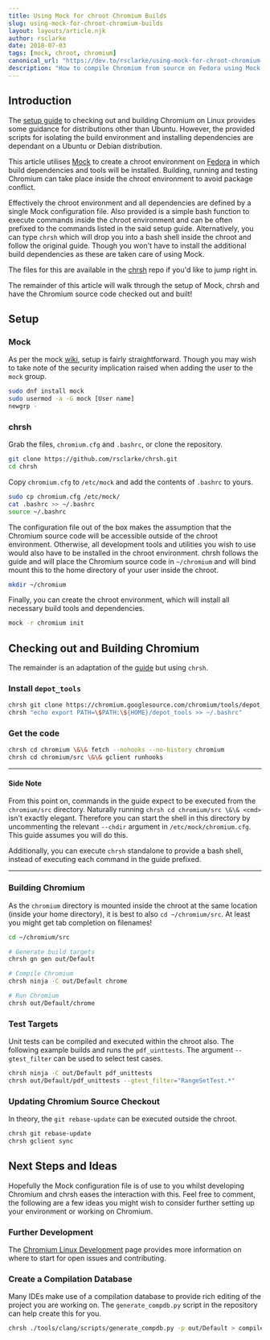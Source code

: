 ```yaml
---
title: Using Mock for chroot Chromium Builds
slug: using-mock-for-chroot-chromium-builds
layout: layouts/article.njk
author: rsclarke
date: 2018-07-03
tags: [mock, chroot, chromium]
canonical_url: "https://dev.to/rsclarke/using-mock-for-chroot-chromium-builds-2ok9"
description: "How to compile Chromium from source on Fedora using Mock for a chroot environment.  This allows for an isolated build and test environment to the host system.  The chrsh wrapper simplifies running commands within the chroot."
---
```


## Introduction

The [setup guide](https://chromium.googlesource.com/chromium/src/+/master/docs/linux_build_instructions.md) to checking out and building Chromium on Linux provides some guidance for distributions other than Ubuntu. However, the provided scripts for isolating the build environment and installing dependencies are dependant on a Ubuntu or Debian distribution.

This article utilises [Mock](https://github.com/rpm-software-management/mock/wiki) to create a chroot environment on [Fedora](https://getfedora.org/) in which build dependencies and tools will be installed. Building, running and testing Chromium can take place inside the chroot environment to avoid package conflict.

Effectively the chroot environment and all dependencies are defined by a single Mock configuration file. Also provided is a simple bash function to execute commands inside the chroot environment and can be often prefixed to the commands listed in the said setup guide. Alternatively, you can type `chrsh` which will drop you into a bash shell inside the chroot and follow the original guide. Though you won't have to install the additional build dependencies as these are taken care of using Mock.

The files for this are available in the [chrsh](https://github.com/rsclarke/chrsh) repo if you'd like to jump right in.

The remainder of this article will walk through the setup of Mock, chrsh and have the Chromium source code checked out and built!

## Setup

### Mock

As per the mock [wiki](https://github.com/rpm-software-management/mock/wiki#download), setup is fairly straightforward. Though you may wish to take note of the security implication raised when adding the user to the `mock` group.

```bash
sudo dnf install mock
sudo usermod -a -G mock [User name]
newgrp -
```

### chrsh

Grab the files, `chromium.cfg` and `.bashrc`, or clone the repository.

```bash
git clone https://github.com/rsclarke/chrsh.git
cd chrsh
```

Copy `chromium.cfg` to `/etc/mock` and add the contents of `.bashrc` to yours.

```bash
sudo cp chromium.cfg /etc/mock/
cat .bashrc >> ~/.bashrc
source ~/.bashrc
```

The configuration file out of the box makes the assumption that the Chromium source code will be accessible outside of the chroot environment. Otherwise, all development tools and utilities you wish to use would also have to be installed in the chroot environment. chrsh follows the guide and will place the Chromium source code in `~/chromium` and will bind mount this to the home directory of your user inside the chroot.

```bash
mkdir ~/chromium
```

Finally, you can create the chroot environment, which will install all necessary build tools and dependencies.

```bash
mock -r chromium init
```

## Checking out and Building Chromium

The remainder is an adaptation of the [guide](https://chromium.googlesource.com/chromium/src/+/master/docs/linux_build_instructions.md) but using `chrsh`.

### Install `depot_tools`

```bash
chrsh git clone https://chromium.googlesource.com/chromium/tools/depot_tools.git
chrsh "echo export PATH=\$PATH:\${HOME}/depot_tools >> ~/.bashrc"
```

### Get the code

```bash
chrsh cd chromium \&\& fetch --nohooks --no-history chromium
chrsh cd chromium/src \&\& gclient runhooks
```

---

#### Side Note

From this point on, commands in the guide expect to be executed from the `chromium/src` directory. Naturally running `chrsh cd chromium/src \&\& <cmd>` isn't exactly elegant. Therefore you can start the shell in this directory by uncommenting the relevant `--chdir` argument in `/etc/mock/chromium.cfg`. This guide assumes you will do this.

Additionally, you can execute `chrsh` standalone to provide a bash shell, instead of executing each command in the guide prefixed.

---

### Building Chromium

As the `chromium` directory is mounted inside the chroot at the same location (inside your home directory), it is best to also `cd ~/chromium/src`. At least you might get tab completion on filenames!

```bash
cd ~/chromium/src

# Generate build targets
chrsh gn gen out/Default

# Compile Chromium
chrsh ninja -C out/Default chrome

# Run Chromium
chrsh out/Default/chrome

```

### Test Targets

Unit tests can be compiled and executed within the chroot also. The following example builds and runs the `pdf_uinttests`. The argument `--gtest_filter` can be used to select test cases.

```bash
chrsh ninja -C out/Default pdf_unittests
chrsh out/Default/pdf_unittests --gtest_filter="RangeSetTest.*"
```

### Updating Chromium Source Checkout

In theory, the `git rebase-update` can be executed outside the chroot.

```bash
chrsh git rebase-update
chrsh gclient sync
```

## Next Steps and Ideas

Hopefully the Mock configuration file is of use to you whilst developing Chromium and chrsh eases the interaction with this. Feel free to comment, the following are a few ideas you might wish to consider further setting up your environment or working on Chromium.

### Further Development

The [Chromium Linux Development](https://chromium.googlesource.com/chromium/src/+/master/docs/linux_development.md) page provides more information on where to start for open issues and contributing.

### Create a Compilation Database

Many IDEs make use of a compilation database to provide rich editing of the project you are working on. The `generate_compdb.py` script in the repository can help create this for you.

```bash
chrsh ./tools/clang/scripts/generate_compdb.py -p out/Default > compile_commands.json
```
